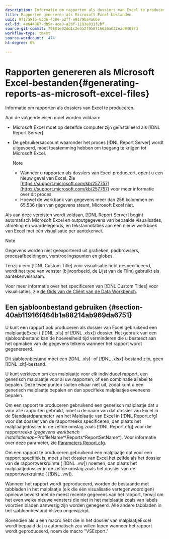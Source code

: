 ```yaml
---
description: Informatie om rapporten als dossiers van Excel te produceren.
title: Rapporten genereren als Microsoft Excel-bestanden
uuid: 0717a916-93d6-4b8e-a2ff-e9179ba4a66e
exl-id: 4e644867-db5e-4ca9-a2bf-1193e031f2bf
source-git-commit: 79981e92dd1c2e552f958716626a632ead940973
workflow-type: tm+mt
source-wordcount: '474'
ht-degree: 0%

---
```


# Rapporten genereren als Microsoft Excel-bestanden{#generating-reports-as-microsoft-excel-files}

Informatie om rapporten als dossiers van Excel te produceren.

Aan de volgende eisen moet worden voldaan:

* Microsoft Excel moet op dezelfde computer zijn geïnstalleerd als [!DNL Report Server].
* De gebruikersaccount waaronder het proces [!DNL Report Server] wordt uitgevoerd, moet toestemming hebben om toegang te krijgen tot Microsoft Excel.

   >[!NOTE]
   >
   >
   >
   >
   >    * Wanneer u rapporten als dossiers van Excel produceert, opent u een nieuw geval van Excel. Zie [https://support.microsoft.com/kb/257757](https://support.microsoft.com/kb/257757) voor meer informatie over dit proces.
   >    * Hoewel de werkbank van gegevens meer dan 256 kolommen en 65.536 rijen van gegevens steunt, Microsoft Excel niet.


Als aan deze vereisten wordt voldaan, [!DNL Report Server] begint automatisch Microsoft Excel en outputgegevens van bepaalde visualisaties, afmeting en waardelegends, en tekstannotaties aan een nieuw werkboek van Excel met één visualisatie per aantekenvel.

>[!NOTE]
>
>Gegevens worden niet geëxporteerd uit grafieken, padbrowsers, procesafbeeldingen, verstrooiingspunten en globes.

Tenzij u een [!DNL Custom Title] voor visualisatie hebt gespecificeerd, wordt het type van venster (bijvoorbeeld, de Lijst van de Film) gebruikt als aantekenvelsnaam.

Voor meer informatie over het specificeren van [!DNL Custom Titles] voor visualisaties, zie [de Gids van de Cliënt van de Data Workbench](https://experienceleague.adobe.com/docs/data-workbench/using/client/t-open-ins.html).

## Een sjabloonbestand gebruiken {#section-40ab11916f464b1a88214ab969da6751}

U kunt een rapport ook produceren als dossier van Excel gebruikend een malplaatjeExcel ( [!DNL .xls] of [!DNL .xlsx]) dossier. Het gebruik van een sjabloonbestand kan de hoeveelheid tijd verminderen die u besteedt aan het opmaken van de gegevens telkens wanneer het rapport wordt gegenereerd.

Dit sjabloonbestand moet een [!DNL .xls]- of [!DNL .xlsx]-bestand zijn, geen [!DNL .xlt]-bestand.

U kunt verkiezen om een malplaatje voor elk individueel rapport, een generisch malplaatje voor al uw rapporten, of een combinatie allebei te bepalen. Deze twee punten sluiten elkaar niet uit, zodat kunt u een generisch malplaatje bepalen en dan specifieke malplaatjes eveneens bepalen.

Om een rapport te produceren gebruikend een generisch malplaatje dat u voor alle rapporten gebruikt, moet u de naam van dat dossier van Excel in de Standaardparameter van het Malplaatje van Excel in [!DNL Report.cfg] voor dat dossier van de rapportreeks specificeren, dan plaats het malplaatjedossier in de zelfde omslag zoals [!DNL Report.cfg] voor die rapportreeks (*gegevens werkbench installatiemap*\*ProfileName*\Reports\*ReportSetName*). Voor informatie over deze parameter, zie [Parameters Report.cfg](../../../../../home/c-rpt-oview/c-rpt-param-ref/c-rpt-param.md#concept-838e59d72d3f4cb29ee15f5c7eb0ceff).

Om een rapport te produceren gebruikend een malplaatje dat voor een rapport specifiek is, moet u het dossier van Excel het zelfde als het dossier van de rapportwerkruimte ( [!DNL .vw]) noemen, dan plaats het malplaatjedossier in de zelfde omslag zoals het dossier van de rapportwerkruimte ( [!DNL .vw]).

Wanneer het rapport wordt geproduceerd, worden de bestaande met tabbladen in het malplaatje (elk die één visualisatie vertegenwoordigen) opnieuw bevolkt met de meest recente gegevens van het rapport, terwijl om het even welke nieuwe vensters die niet in het malplaatje zoals van labels voorzien bladen aanwezig zijn worden genegeerd. Alle andere tabbladen in het sjabloonbestand blijven ongewijzigd.

Bovendien als u een macro hebt die in het dossier van malplaatjeExcel wordt bepaald dat u automatisch zou willen lopen wanneer het rapport wordt geproduceerd, noem de macro &quot;VSExport.&quot;
